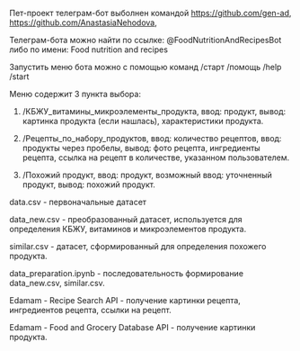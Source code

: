Пет-проект телеграм-бот выболнен командой https://github.com/gen-ad, https://github.com/AnastasiaNehodova, 

Телеграм-бота можно найти по ссылке: @FoodNutritionAndRecipesBot либо по имени: Food nutrition and recipes

Запустить меню бота можно с помощью команд /старт /помощь /help /start

Меню содержит 3 пункта выбора:

1. /КБЖУ_витамины_микроэлементы_продукта, ввод: продукт, вывод: картинка продукта (если нашлась), характеристики продукта.

2. /Рецепты_по_набору_продуктов, ввод: количество рецептов, ввод: продукты через пробелы, вывод: фото рецепта, ингредиенты рецепта, ссылка на рецепт в количестве, указанном пользователем.

3. /Похожий продукт, ввод: продукт, возможный ввод: уточненный продукт, вывод: похожий продукт.

data.csv - первоначальные датасет

data_new.csv - преобразованный датасет, используется для определения КБЖУ, витаминов и микроэлементов продукта.

similar.csv - датасет, сформированный для определения похожего продукта.

data_preparation.ipynb - последовательность формирование data_new.csv, similar.csv.

Edamam - Recipe Search API - получение картинки рецепта, ингредиентов рецепта, ссылки на рецепт.

Edamam - Food and Grocery Database API - получение картинки продукта.

